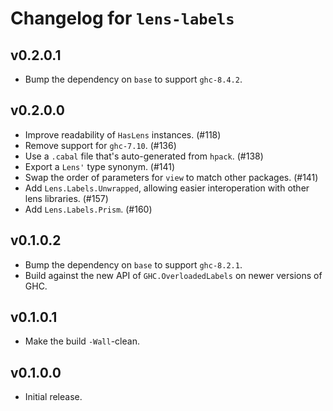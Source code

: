# Changelog for `lens-labels`

## v0.2.0.1
- Bump the dependency on `base` to support `ghc-8.4.2`.

## v0.2.0.0
- Improve readability of `HasLens` instances. (#118)
- Remove support for `ghc-7.10`. (#136)
- Use a `.cabal` file that's auto-generated from `hpack`. (#138)
- Export a `Lens'` type synonym. (#141)
- Swap the order of parameters for `view` to match other packages. (#141)
- Add `Lens.Labels.Unwrapped`, allowing easier interoperation with
  other lens libraries. (#157)
- Add `Lens.Labels.Prism`. (#160)

## v0.1.0.2
- Bump the dependency on `base` to support `ghc-8.2.1`.
- Build against the new API of `GHC.OverloadedLabels` on newer versions of
  GHC.

## v0.1.0.1
- Make the build `-Wall`-clean.

## v0.1.0.0
- Initial release.
